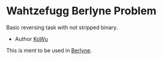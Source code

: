 Wahtzefugg Berlyne Problem
=======================

Basic reversing task with not stripped binary.

* Author [KoWu](https://github.com/kowu/)

This is ment to be used in [Berlyne](https://github.com/rugo/berlyne).

